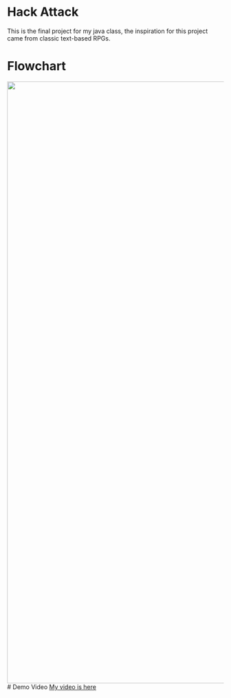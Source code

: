 # Hack Attack
This is the final project for my java class, the inspiration for this project came from classic text-based RPGs.
# Flowchart
<img src="GameFlowchart (1).drawio" height = "1400" width ="850">
# Demo Video
<a href ="https://www.youtube.com/watch?v=X0cESsXVzMs">My video is here</a>
